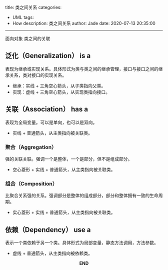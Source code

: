 title: 类之间关系
categories:
  - UML
tags:
  - How
description: 类之间关系
author: Jade
date: 2020-07-13 20:35:00
---

面向对象 类之间的关联

## 泛化（Generalization） is a
表现为继承或实现关系。具体形式为类与类之间的继承管理，接口与接口之间的继承关系，类对接口的实现关系。
- 继承：实线 + 三角空心箭头，从子类指向父类。
- 实现：虚线 + 三角空心箭头，从实现类指向接口。

## 关联（Association） has a
表现为全局变量。可以是单向，也可以是双向。
- 实线 + 普通箭头，从主类指向被关联类。

### 聚合（Aggregation）
强的关联关联。强调一个是整体，一个是部分，但不是组成部分。
- 空心菱形 + 实线 + 普通箭头，从主类指向被关联类。

### 组合（Composition）
比聚合关系强的关系。强调部分是整体的组成部分，部分和整体拥有一致的生命周期。
- 实心菱形 + 实线 + 普通箭头，从主类指向被关联类。

## 依赖（Dependency） use a
表示一个类依赖于另一个类。具体形式为局部变量，静态方法调用，方法参数。
- 虚线 + 普通箭头，从主类指向被依赖类。


<p style="text-align: center"><strong>END</strong></p>